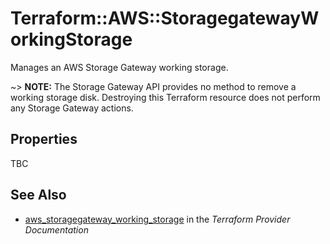 # Terraform::AWS::StoragegatewayWorkingStorage

Manages an AWS Storage Gateway working storage.

~> **NOTE:** The Storage Gateway API provides no method to remove a working storage disk. Destroying this Terraform resource does not perform any Storage Gateway actions.

## Properties

TBC

## See Also

* [aws_storagegateway_working_storage](https://www.terraform.io/docs/providers/aws/r/storagegateway_working_storage.html) in the _Terraform Provider Documentation_